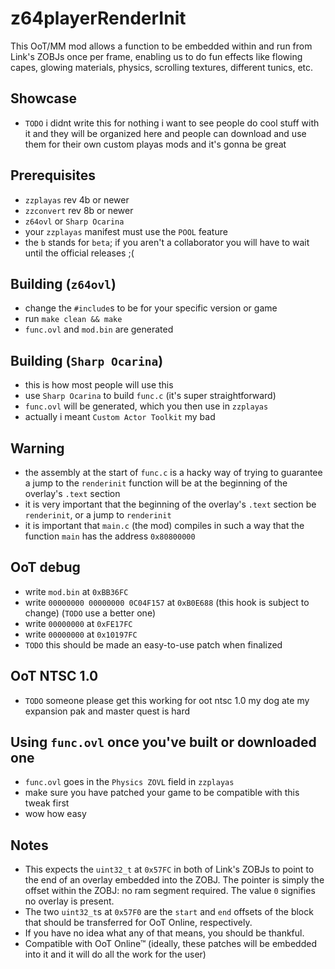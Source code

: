 # z64playerRenderInit
This OoT/MM mod allows a function to be embedded within and run from Link's ZOBJs once per frame, enabling us to do fun effects like flowing capes, glowing materials, physics, scrolling textures, different tunics, etc.

## Showcase
 * `TODO` i didnt write this for nothing i want to see people do cool stuff with it and they will be organized here and people can download and use them for their own custom playas mods and it's gonna be great

## Prerequisites
 * `zzplayas` rev 4b or newer
 * `zzconvert` rev 8b or newer
 * `z64ovl` or `Sharp Ocarina`
 * your `zzplayas` manifest must use the `POOL` feature
 * the `b` stands for `beta`; if you aren't a collaborator you will have to wait until the official releases ;(

## Building (`z64ovl`)
 * change the `#include`s to be for your specific version or game
 * run `make clean && make`
 * `func.ovl` and `mod.bin` are generated

## Building (`Sharp Ocarina`)
 * this is how most people will use this
 * use `Sharp Ocarina` to build `func.c` (it's super straightforward)
 * `func.ovl` will be generated, which you then use in `zzplayas`
 * actually i meant `Custom Actor Toolkit` my bad

## Warning
 * the assembly at the start of `func.c` is a hacky way of trying to guarantee a jump to the `renderinit` function will be at the beginning of the overlay's `.text` section
 * it is very important that the beginning of the overlay's `.text` section be `renderinit`, or a jump to `renderinit`
 * it is important that `main.c` (the mod) compiles in such a way that the function `main` has the address `0x80800000`

## OoT debug
 * write `mod.bin` at `0xBB36FC`
 * write `00000000 00000000 0C04F157` at `0xB0E688` (this hook is subject to change) (`TODO` use a better one)
 * write `00000000` at `0xFE17FC`
 * write `00000000` at `0x10197FC`
 * `TODO` this should be made an easy-to-use patch when finalized

## OoT NTSC 1.0
 * `TODO` someone please get this working for oot ntsc 1.0 my dog ate my expansion pak and master quest is hard

## Using `func.ovl` once you've built or downloaded one
 * `func.ovl` goes in the `Physics ZOVL` field in `zzplayas`
 * make sure you have patched your game to be compatible with this tweak first
 * wow how easy

## Notes
 * This expects the `uint32_t` at `0x57FC` in both of Link's ZOBJs to point to the end of an overlay embedded into the ZOBJ. The pointer is simply the offset within the ZOBJ: no ram segment required. The value `0` signifies no overlay is present.
 * The two `uint32_t`s at `0x57F0` are the `start` and `end` offsets of the block that should be transferred for OoT Online, respectively.
 * If you have no idea what any of that means, you should be thankful.
 * Compatible with OoT Online™ (ideally, these patches will be embedded into it and it will do all the work for the user)

